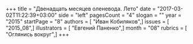 +++
title = "Двенадцать месяцев оленевода. Лето"
date = "2017-03-02T11:22:39+03:00"
side = "left"
pagesCount = "4"
slogan = ""
year = "2015"
startPage = "8"
authors = [ "Иван Кобиляков",]
issues = [ "2015_08",]
illustrators = [ "Евгений Паненко",]
month = "08"
rubrics = [ "Оглянись вокруг",]
+++
